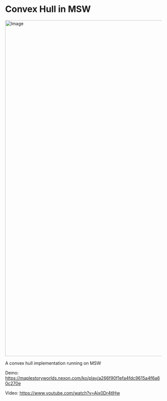 # Convex Hull in MSW
<img width="1920" height="1080" alt="Image" src="https://github.com/user-attachments/assets/46d7b0df-6081-4770-a8b7-be3b007edf04"/>

A convex hull implementation running on MSW

Demo: https://maplestoryworlds.nexon.com/ko/play/a266f90f1efa4fdc9615a4f6a60c270e

Video: https://www.youtube.com/watch?v=Ajx0Dr4tlHw
